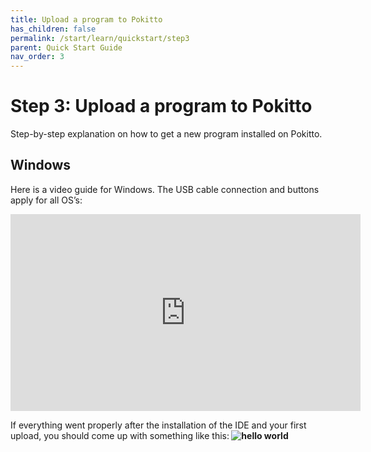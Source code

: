 ```yaml
---
title: Upload a program to Pokitto
has_children: false
permalink: /start/learn/quickstart/step3
parent: Quick Start Guide
nav_order: 3
---
```


# Step 3: Upload a program to Pokitto
Step-by-step explanation on how to get a new program installed on Pokitto.

## Windows
Here is a video guide for Windows. The USB cable connection and buttons apply for all OS’s:
<iframe width="560" height="315" src="https://www.youtube.com/embed/PKlNyBJP9GA" frameborder="0" allow="accelerometer; autoplay; encrypted-media; gyroscope; picture-in-picture" allowfullscreen></iframe>

If everything went properly after the installation of the IDE and your first upload, you should come up with something like this:<b/>
![hello world](/assets/images/learn/helloworld.jpg)

